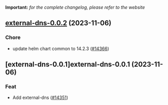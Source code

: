 **Important:**
*for the complete changelog, please refer to the website*




## [external-dns-0.0.2](https://github.com/truecharts/charts/compare/external-dns-0.0.1...external-dns-0.0.2) (2023-11-06)

### Chore

- update helm chart common to 14.2.3 ([#14366](https://github.com/truecharts/charts/issues/14366))
  
  


## [external-dns-0.0.1]external-dns-0.0.1 (2023-11-06)

### Feat

- Add external-dns ([#14351](https://github.com/truecharts/charts/issues/14351))
  
  